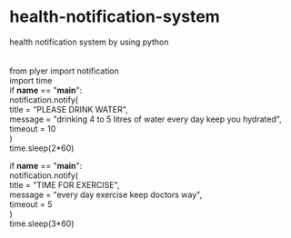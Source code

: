 # health-notification-system
health notification system by using python <br>
<br>
<br>
from plyer import notification<br>
import time <br>
if __name__ == "__main__": <br>
    notification.notify( <br>
        title = "PLEASE DRINK WATER", <br>
        message = "drinking 4 to 5 litres of water every day keep you hydrated", <br>
        timeout = 10 <br>
    ) <br>
    time.sleep(2*60) <br>
    
if __name__ == "__main__": <br>
    notification.notify( <br>
        title = "TIME FOR EXERCISE", <br>
        message = "every day exercise keep doctors way", <br>
        timeout = 5 <br>
    ) <br>
    time.sleep(3*60) <br>    

